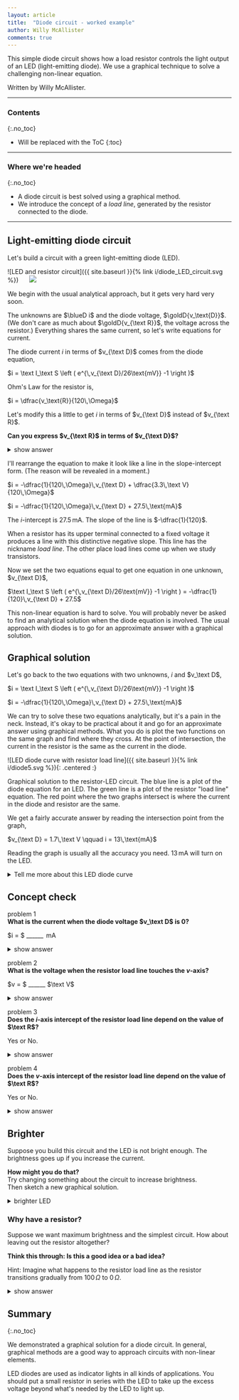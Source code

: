 ```yaml
---
layout: article
title:  "Diode circuit - worked example"
author: Willy McAllister
comments: true
---
```


This simple diode circuit shows how a load resistor controls the light output of an LED (light-emitting diode). We use a graphical technique to solve a challenging non-linear equation.

Written by Willy McAllister.

----

### Contents
{:.no_toc}

* Will be replaced with the ToC
{:toc}

----

### Where we're headed
{:.no_toc}

* A diode circuit is best solved using a graphical method.
* We introduce the concept of a *load line*, generated by the resistor connected to the diode.

---

## Light-emitting diode circuit

Let's build a circuit with a green light-emitting diode (LED).

![LED and resistor circuit]({{ site.baseurl }}{% link i/diode_LED_circuit.svg %})  $\quad$ ![](https://ka-perseus-images.s3.amazonaws.com/d461a0e645ba757934bb811cd07e8ede7122c3f1.jpg) 

We begin with the usual analytical approach, but it gets very hard very soon.

The unknowns are $\blueD i$ and the diode voltage, $\goldD{v_\text{D}}$. (We don't care as much about $\goldD{v_{\text R}}$, the voltage across the resistor.) Everything shares the same current, so let's write equations for current.

The diode current $i$ in terms of $v_{\text D}$ comes from the diode equation,

$i = \text I_\text S \left ( e^{\,v_{\text D}/26\text{mV}} -1  \right )$

Ohm's Law for the resistor is,

$i = \dfrac{v_\text{R}}{120\,\Omega}$

Let's modify this a little to get $i$ in terms of $v_{\text D}$ instead of $v_{\text R}$. 

**Can you express $v_{\text R}$ in terms of $v_{\text D}$?** 

<details>
<summary>show answer</summary>
<p>Using KVL around the loop, we know $v_{\text R} = 3.3\,\text V - v_{\text{D}}$, so the resistor current becomes,</p>

<p>$i = \dfrac{3.3\,\text V - v_{\text{D}}}{120\,\Omega}$</p>
</details>

I'll rearrange the equation to make it look like a line in the slope-intercept form. (The reason will be revealed in a moment.)

$i = -\dfrac{1}{120\,\Omega}\,v_{\text D} + \dfrac{3.3\,\text V}{120\,\Omega}$

$i = -\dfrac{1}{120\,\Omega}\,v_{\text D} + 27.5\,\text{mA}$  

The $i$-intercept is $27.5\,\text{mA}$. The slope of the line is $-\dfrac{1}{120}$. 

When a resistor has its upper terminal connected to a fixed voltage it produces a line with this distinctive negative slope. This line has the nickname *load line*. The other place load lines come up when we study transistors.

Now we set the two equations equal to get one equation in one unknown, $v_{\text D}$,  

$\text I_\text S \left ( e^{\,v_{\text D}/26\text{mV}} -1  \right ) = -\dfrac{1}{120}\,v_{\text D} + 27.5$

This non-linear equation is hard to solve. You will probably never be asked to find an analytical solution when the diode equation is involved. The usual approach with diodes is to go for an approximate answer with a graphical solution. 

## Graphical solution

Let's go back to the two equations with two unknowns, $i$ and $v_\text D$,

$i = \text I_\text S \left ( e^{\,v_{\text D}/26\text{mV}} -1  \right )$

$i = -\dfrac{1}{120\,\Omega}\,v_{\text D} + 27.5\,\text{mA}$   

We can try to solve these two equations analytically, but it's a pain in the neck. Instead, it's okay to be practical about it and go for an approximate answer using graphical methods. What you do is plot the two functions on the same graph and find where they cross. At the point of intersection, the current in the resistor is the same as the current in the diode.

![LED diode curve with resistor load line]({{ site.baseurl }}{% link i/diode5.svg %}){: .centered :}

<p class="caption">Graphical solution to the resistor-LED circuit. The blue line is a plot of the diode equation for an LED. The green line is a plot of the resistor "load line" equation. The red point where the two graphs intersect is where the current in the diode and resistor are the same.</p>

We get a fairly accurate answer by reading the intersection point from the graph,

$v_{\text D} = 1.7\,\text V \qquad i =  13\,\text{mA}$

Reading the graph is usually all the accuracy you need. $13\,\text{mA}$ will turn on the LED. 

<details>
<summary>Tell me more about this LED diode curve</summary>
<p>LED's are made of elements on either side of Si in the periodic table. For example, one way to make a red LED is with Gallium Arsenide Phosphide (GaAsP). With these alternate materials, the forward voltage of an LED diode is different (higher) than silicon's $0.65\,\text V$ forward voltage. </p>

<p>The diode equation gets a small tweak to allow the equation to achieve a better fit to real LED's. As shown here, a new factor $\text N$ appears in the exponent. </p>

<p>$i = \text I_\text S \left ( e^{\,qv/\text N k\text T} -1  \right )$
</p>

<p>For silicon, $\text N = 1$. $\text N$ falls between $1$ and $2$ for other materials. $\text N > 1$ causes the LED curve to move the right relative to silicon. For the LED diode graphed here, $\text I_\text S = 2.38\times 10^{-18}\text A$ and $\text N = 1.85$. This results in a forward voltage of about $1.7\,\text V$.</p>

<p>$\text N$ has the fancy name <em>emission coefficient</em>. It basically acts as a <a href="https://en.wikipedia.org/wiki/Fudge_factor">fudge factor</a> to get the math to fit the real world.</p>
</details>

## Concept check

problem 1  
**What is the current when the diode voltage $v_\text D$ is $0$?**

$i = $ \_\_\_\_\_\_ $\,\text{mA}$

<details>
<summary>show answer</summary>
<p>In the equation of the load line, let $v_\text D = 0$ and solve for $i$.</p>
<p>$i = -\dfrac{1}{120\,\Omega}\,0 + 27.5\,\text{mA} = 27.5\,\text{mA}$</p>   
<p>Or just look at the graph and see where the resistor line crosses the $i$ axis: $27.5\,\text{mA}$.</p>
</details>

problem 2  
**What is the voltage when the resistor load line touches the $v$-axis?**

$v = $ \_\_\_\_\_\_ $\text V$

<details>
<summary>show answer</summary>
<p>You can use the equation of the resistor load line: Let $i=0$ and solve for $v$.</p>

<p>$0 = -\dfrac{1}{120\,\Omega}\,v_{\text D} + 27.5\,\text{mA}$</p>

<p>$v_{\text D} = 27.5\,\text{mA}\cdot 120\,\Omega = 3.3\,\text V$</p>

<p>Or, look at the graph to see where the resistor load line crosses the voltage axis: $v = 3.3\,\text V$.</p>
</details>

problem 3  
**Does the $i$-axis intercept of the resistor load line depend on the value of $\text R$?**

Yes or No.

<details>
<summary>show answer</summary>
<p>The general form of the resistor load line is,</p>
<p>$i = -\dfrac{1}{\text R}\,v_{\text D} + \dfrac{\text V_{\text{BAT}}}{\text R}$
</p>
<p>The load line touches the $i$-axis at $v_{\text D} = 0$,</p>

<p>$i = -\dfrac{1}{\text R}\,0 + \dfrac{\text V_{\text{BAT}}}{\text R} = \dfrac{\text V_{\text{BAT}}}{\text R}$</p>

<p>So, yes, if the value of $\text R$ changes the point where the load line touches the $i$-axis will move up or down.</p>
</details>


problem 4  
**Does the $v$-axis intercept of the resistor load line depend on the value of $\text R$?**

Yes or No.

<details>
<summary>show answer</summary>
<p>The general form of the resistor load line is,</p>
<p>$i = -\dfrac{1}{\text R}\,v_{\text D} + \dfrac{\text V_{\text{BAT}}}{\text R}$</p>
<p>The load line touches the $v_{\text D}$-axis at $i = 0$,</p>

<p>$0 = -\dfrac{1}{\text R}\,v_{\text D} + \dfrac{\text V_{\text{BAT}}}{\text R}$</p>

<p>$0 = -v_{\text D} + \text V_{\text{BAT}}$</p>

<p>$v_{\text D} = \text V_{\text{BAT}}$</p>

<p>So, no, the value of $\text R$ has no effect on where the load line touches the $v$-axis. It crosses the $v$-axis at $\text V_{\text{BAT}}$ for any value of $\text R$.</p>
</details>

## Brighter

Suppose you build this circuit and the LED is not bright enough. The brightness goes up if you increase the current. 

**How might you do that?**  
Try changing something about the circuit to increase brightness.  
Then sketch a new graphical solution. 

<details>
    <summary>brighter LED</summary>
    <p>One way to get more diode current is to reduce the series resistance. Lower resistance makes the resistor load line steeper. If we reduce the resistor from $200\,\Omega$ down to $100\,\Omega$ and replot the load line, we get a new solution,</p>

<p><img class="centered" src="/i/diode6.svg" /></p>

<p>Reducing the resistor to $100\,\Omega$ tips the load line up and raises the $i$-axis intercept up to $3.3\,\text V / 100\,\Omega = 33\,\text{mA}$. At the point where the two graphs intersect the LED current increases from $13\,\text{mA}$ to a bit more than $15\,\text{mA}$, making it brighter. The voltage on the diode increases, too, but only by a little bit.</p> 

<p>You could also see what happens if you increase the supply voltage. The resistor line moves in a different way when the voltage is adjusted. Go ahead give that a try on your own.</p>
</details>

### Why have a resistor?

Suppose we want maximum brightness and the simplest circuit. How about leaving out the resistor altogether? 

**Think this through: Is this a good idea or a bad idea?**

Hint: Imagine what happens to the resistor load line as the resistor transitions gradually from $100\,\Omega$ to $0\,\Omega$.

<details>
<summary>show answer</summary>
<p>If we make the resistor smaller and smaller, the resistor load line gets steeper and steeper. The bottom of the load line is anchored at the power supply value, $3.3\,\text V$, and the intersection with the diode curve goes up and up and up. When the resistor value becomes $0\,\Omega$ the load line is vertical.</p>

<p><img class="centered" src="/i/diode7.svg"></p>

<p>When $\text R = 0\,\Omega$, the load line points straight up and does not intersect the diode curve until way way up there at some very high current. Two things can happen at this point. The diode burns out from the excess heat, or, assuming the diode survives this abuse, the battery runs down in just a little while. </p>

<p>It turns out to be a bad idea to leave out the resistor. You always want to put a resistor in there to limit the current and "absorb" the difference in voltage between the diode's forward voltage and the power supply.</p>
</details>

## Summary
{:.no_toc}

We demonstrated a graphical solution for a diode circuit. In general, graphical methods are a good way to approach circuits with non-linear elements.

LED diodes are used as indicator lights in all kinds of applications. You should put a small resistor in series with the LED to take up the excess voltage beyond what's needed by the LED to light up.

